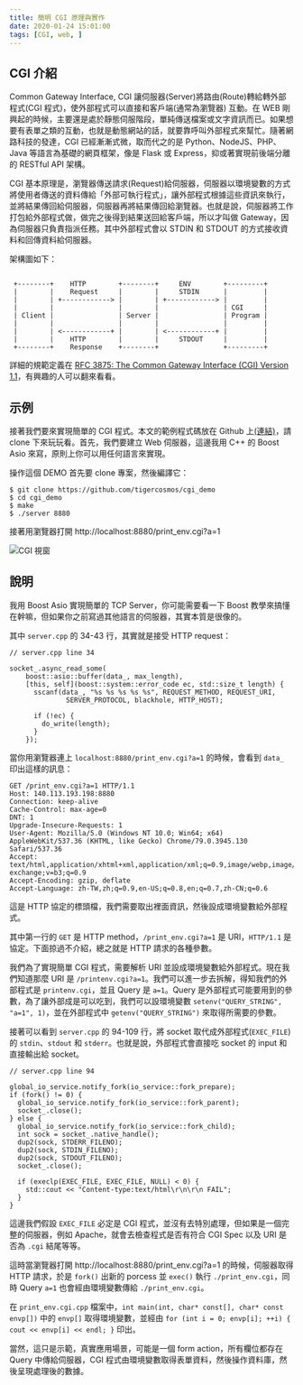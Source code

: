 ```yaml
---
title: 簡明 CGI 原理與實作
date: 2020-01-24 15:01:00
tags: [CGI, web, ]
---
```


## CGI 介紹

Common Gateway Interface, CGI 讓伺服器(Server)將路由(Route)轉給轉外部程式(CGI 程式)，使外部程式可以直接和客戶端(通常為瀏覽器) 互動。在 WEB 剛興起的時候，主要還是處於靜態伺服階段，單純傳送檔案或文字資訊而已。如果想要有表單之類的互動，也就是動態網站的話，就要靠呼叫外部程式來幫忙。隨著網路科技的發達，CGI 已經漸漸式微，取而代之的是 Python、NodeJS、PHP、Java 等語言為基礎的網頁框架，像是 Flask 或 Express，抑或著實現前後端分離的 RESTful API 架構。

CGI 基本原理是，瀏覽器傳送請求(Request)給伺服器，伺服器以環境變數的方式將使用者傳送的資料傳給「外部可執行程式」，讓外部程式根據這些資訊來執行，並將結果傳回給伺服器，伺服器再將結果傳回給瀏覽器。也就是說，伺服器將工作打包給外部程式做，做完之後得到結果送回給客戶端，所以才叫做 Gateway，因為伺服器只負責指派任務。其中外部程式會以 STDIN 和 STDOUT 的方式接收資料和回傳資料給伺服器。

架構圖如下：

<pre><code>
 +--------+    HTTP        +--------+     ENV        +---------+
 |        |    Request     |        |     STDIN      |         |
 |        | +------------> |        | +------------> |         |
 |        |                |        |                | CGI     |
 | Client |                | Server |                | Program |
 |        |                |        |                |         |
 |        | <------------+ |        | <------------+ |         |
 |        |    HTTP        |        |     STDOUT     |         |
 +--------+    Response    +--------+                +---------+
</pre></code> 

詳細的規範定義在 [RFC 3875: The Common Gateway Interface (CGI) Version 1.1](https://tools.ietf.org/html/rfc3875)，有興趣的人可以翻來看看。

## 示例

接著我們要來實現簡單的 CGI 程式。本文的範例程式碼放在 Github 上[(連結)](https://github.com/tigercosmos/cgi_demo)，請 clone 下來玩玩看。首先，我們要建立 Web 伺服器，這邊我用 C++ 的 Boost Asio 來寫，原則上你可以用任何語言來實現。

操作這個 DEMO 首先要 clone 專案，然後編譯它：

<pre><code class="shell">$ git clone https://github.com/tigercosmos/cgi_demo
$ cd cgi_demo
$ make
$ ./server 8880
</pre></code>

接著用瀏覽器打開 http://localhost:8880/print_env.cgi?a=1

![CGI 視窗](https://user-images.githubusercontent.com/18013815/73074976-c4547380-3ef5-11ea-9ae9-c3d4514579fe.png)

## 說明

我用 Boost Asio 實現簡單的 TCP Server，你可能需要看一下 Boost 教學來搞懂在幹嘛，但如果你之前寫過其他語言的伺服器，其實本質是很像的。

其中 `server.cpp` 的 34-43 行，其實就是接受 HTTP request：

<pre><code class="c++">// server.cpp line 34

socket_.async_read_some(
    boost::asio::buffer(data_, max_length),
    [this, self](boost::system::error_code ec, std::size_t length) {
      sscanf(data_, "%s %s %s %s %s", REQUEST_METHOD, REQUEST_URI,
              SERVER_PROTOCOL, blackhole, HTTP_HOST);

      if (!ec) {
        do_write(length);
      }
    });
</pre></code>

當你用瀏覽器連上 `localhost:8880/print_env.cgi?a=1` 的時候，會看到 `data_` 印出這樣的訊息：

<pre><code class="log">GET /print_env.cgi?a=1 HTTP/1.1
Host: 140.113.193.198:8880
Connection: keep-alive
Cache-Control: max-age=0
DNT: 1
Upgrade-Insecure-Requests: 1
User-Agent: Mozilla/5.0 (Windows NT 10.0; Win64; x64) AppleWebKit/537.36 (KHTML, like Gecko) Chrome/79.0.3945.130 Safari/537.36
Accept: text/html,application/xhtml+xml,application/xml;q=0.9,image/webp,image/apng,*/*;q=0.8,application/signed-exchange;v=b3;q=0.9
Accept-Encoding: gzip, deflate
Accept-Language: zh-TW,zh;q=0.9,en-US;q=0.8,en;q=0.7,zh-CN;q=0.6
</pre></code>

這是 HTTP 協定的標頭檔，我們需要取出裡面資訊，然後設成環境變數給外部程式。

其中第一行的 `GET` 是 HTTP method，`/print_env.cgi?a=1` 是 URI，`HTTP/1.1` 是協定。下面掠過不介紹，總之就是 HTTP 請求的各種參數。

我們為了實現簡單 CGI 程式，需要解析 URI 並設成環境變數給外部程式。現在我們知道那麼 URI 是 `/printenv.cgi?a=1`。我們可以進一步去拆解，得知我們的外部程式是 `printenv.cgi`，並且 Query 是 `a=1`。Query 是外部程式可能要用到的參數，為了讓外部成是可以吃到，我們可以設環境變數 `setenv("QUERY_STRING", "a=1", 1)`，並在外部程式中 `getenv("QUERY_STRING")` 來取得所需要的參數。

接著可以看到 `server.cpp` 的 94-109 行，將 socket 取代成外部程式(`EXEC_FILE`)的 `stdin`、`stdout` 和 `stderr`。也就是說，外部程式會直接吃 socket 的 input 和直接輸出給 socket。

<pre><code class="c++">// server.cpp line 94

global_io_service.notify_fork(io_service::fork_prepare);
if (fork() != 0) {
  global_io_service.notify_fork(io_service::fork_parent);
  socket_.close();
} else {
  global_io_service.notify_fork(io_service::fork_child);
  int sock = socket_.native_handle();
  dup2(sock, STDERR_FILENO);
  dup2(sock, STDIN_FILENO);
  dup2(sock, STDOUT_FILENO);
  socket_.close();

  if (execlp(EXEC_FILE, EXEC_FILE, NULL) < 0) {
    std::cout << "Content-type:text/html\r\n\r\n FAIL";
  }
}
</pre></code>

這邊我們假設 `EXEC_FILE` 必定是 CGI 程式，並沒有去特別處理，但如果是一個完整的伺服器，例如 Apache，就會去檢查程式是否有符合 CGI Spec 以及 URI 是否為 `.cgi` 結尾等等。

這時當瀏覽器打開 http://localhost:8880/print_env.cgi?a=1 的時候，伺服器取得 HTTP 請求，於是 `fork()` 出新的 porcess 並 `exec()` 執行 `./print_env.cgi`，同時 Query `a=1` 也會經由環境變數傳給 `./print_env.cgi`。

在 `print_env.cgi.cpp` 檔案中，`int main(int, char* const[], char* const envp[])` 中的 `envp[]` 取得環境變數，並經由 `for (int i = 0; envp[i]; ++i) { cout << envp[i] << endl; }` 印出。

當然，這只是示範，真實應用場景，可能是一個 form action，所有欄位都存在 Query 中傳給伺服器，CGI 程式由環境變數取得表單資料，然後操作資料庫，然後呈現處理後的數據。
